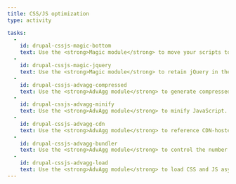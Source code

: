 ```yaml
---
title: CSS/JS optimization
type: activity

tasks:
  -
    id: drupal-cssjs-magic-bottom
    text: Use the <strong>Magic module</strong> to move your scripts to the bottom.
  -
    id: drupal-cssjs-magic-jquery
    text: Use the <strong>Magic module</strong> to retain jQuery in the <code>&lt;head&gt;</code>.
  -
    id: drupal-cssjs-advagg-compressed
    text: Use the <strong>AdvAgg module</strong> to generate compressed assets.
  -
    id: drupal-cssjs-advagg-minify
    text: Use the <strong>AdvAgg module</strong> to minify JavaScript.
  -
    id: drupal-cssjs-advagg-cdn
    text: Use the <strong>AdvAgg module</strong> to reference CDN-hosted jQuery instead of the built-in copy from Drupal core.
  -
    id: drupal-cssjs-advagg-bundler
    text: Use the <strong>AdvAgg module</strong> to control the number of CSS/JS aggregates on the Drupal site.
  -
    id: drupal-cssjs-advagg-load
    text: Use the <strong>AdvAgg module</strong> to load CSS and JS asynchronously.
---
```

